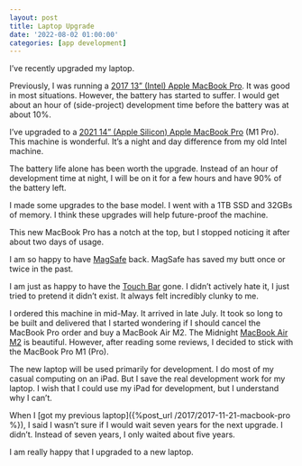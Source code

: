 ```yaml
---
layout: post
title: Laptop Upgrade
date: '2022-08-02 01:00:00'
categories: [app development]
---
```


I’ve recently upgraded my laptop.

Previously, I was running a [2017 13” (Intel) Apple MacBook Pro](https://support.apple.com/kb/SP755?locale=en_US). It was good in most situations. However, the battery has started to suffer. I would get about an hour of (side-project) development time before the battery was at about 10%.

I’ve upgraded to a [2021 14” (Apple Silicon) Apple MacBook Pro](https://support.apple.com/kb/SP854?locale=en_US) (M1 Pro). This machine is wonderful. It’s a night and day difference from my old Intel machine.

The battery life alone has been worth the upgrade. Instead of an hour of development time at night, I will be on it for a few hours and have 90% of the battery left.

I made some upgrades to the base model. I went with a 1TB SSD and 32GBs of memory. I think these upgrades will help future-proof the machine.

This new MacBook Pro has a notch at the top, but I stopped noticing it after about two days of usage.

I am so happy to have [MagSafe](https://en.wikipedia.org/wiki/MagSafe#MagSafe_3) back. MagSafe has saved my butt once or twice in the past.

I am just as happy to have the [Touch Bar](https://www.imore.com/touch-bar) gone. I didn’t actively hate it, I just tried to pretend it didn’t exist. It always felt incredibly clunky to me.

I ordered this machine in mid-May. It arrived in late July. It took so long to be built and delivered that I started wondering if I should cancel the MacBook Pro order and buy a MacBook Air M2. The Midnight [MacBook Air M2](https://www.apple.com/macbook-air-m2/) is beautiful. However, after reading some reviews, I decided to stick with the MacBook Pro M1 (Pro).

The new laptop will be used primarily for development. I do most of my casual computing on an iPad. But I save the real development work for my laptop. I wish that I could use my iPad for development, but I understand why I can’t.

When I [got my previous laptop]({%post_url /2017/2017-11-21-macbook-pro %}), I said I wasn’t sure if I would wait seven years for the next upgrade. I didn’t. Instead of seven years, I only waited about five years.

I am really happy that I upgraded to a new laptop.


